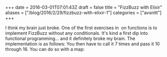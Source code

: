 +++
date = 2016-03-01T07:01:43Z
draft = false
title = "FizzBuzz with Elixir"
aliases = ["/blog/2016/2/29/fizzbuzz-with-elixir-1"]
categories = ["avsnitt"]
+++

I think my brain just broke.
One of the first exercises in &nbsp;on functions is to implement FizzBuzz without any conditionals. It's kind a first dip into functional programming... and it definitely broke my brain. The implementation is as follows:
You then have to call it 7 times and pass it 10 through 16. You can do so with a map:

